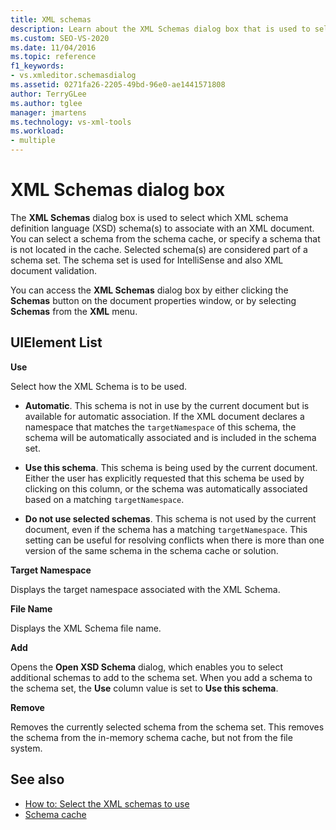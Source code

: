 ```yaml
---
title: XML schemas
description: Learn about the XML Schemas dialog box that is used to select which XML schema definition language (XSD) schema(s) to associate with an XML document. 
ms.custom: SEO-VS-2020
ms.date: 11/04/2016
ms.topic: reference
f1_keywords:
- vs.xmleditor.schemasdialog
ms.assetid: 0271fa26-2205-49bd-96e0-ae1441571808
author: TerryGLee
ms.author: tglee
manager: jmartens
ms.technology: vs-xml-tools
ms.workload:
- multiple
---
```

# XML Schemas dialog box

The **XML Schemas** dialog box is used to select which XML schema definition language (XSD) schema(s) to associate with an XML document. You can select a schema from the schema cache, or specify a schema that is not located in the cache. Selected schema(s) are considered part of a schema set. The schema set is used for IntelliSense and also XML document validation.

You can access the **XML Schemas** dialog box by either clicking the **Schemas** button on the document properties window, or by selecting **Schemas** from the **XML** menu.

## UIElement List

**Use**

Select how the XML Schema is to be used.

- **Automatic**. This schema is not in use by the current document but is available for automatic association. If the XML document declares a namespace that matches the `targetNamespace` of this schema, the schema will be automatically associated and is included in the schema set.

- **Use this schema**. This schema is being used by the current document. Either the user has explicitly requested that this schema be used by clicking on this column, or the schema was automatically associated based on a matching `targetNamespace`.

- **Do not use selected schemas**. This schema is not used by the current document, even if the schema has a matching `targetNamespace`. This setting can be useful for resolving conflicts when there is more than one version of the same schema in the schema cache or solution.

**Target Namespace**

Displays the target namespace associated with the XML Schema.

**File Name**

Displays the XML Schema file name.

**Add**

Opens the **Open XSD Schema** dialog, which enables you to select additional schemas to add to the schema set. When you add a schema to the schema set, the **Use** column value is set to **Use this schema**.

**Remove**

Removes the currently selected schema from the schema set. This removes the schema from the in-memory schema cache, but not from the file system.

## See also

- [How to: Select the XML schemas to use](../xml-tools/how-to-select-the-xml-schemas-to-use.md)
- [Schema cache](../xml-tools/schema-cache.md)
